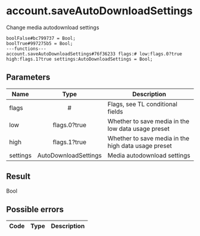 # account.saveAutoDownloadSettings
Change media autodownload settings

```
boolFalse#bc799737 = Bool;
boolTrue#997275b5 = Bool;
---functions---
account.saveAutoDownloadSettings#76f36233 flags:# low:flags.0?true high:flags.1?true settings:AutoDownloadSettings = Bool;
```

## Parameters
| Name | Type | Description |
| ---- | :----: | ----------- |
| flags | # | Flags, see TL conditional fields |
| low | flags.0?true | Whether to save media in the low data usage preset |
| high | flags.1?true | Whether to save media in the high data usage preset |
| settings | AutoDownloadSettings | Media autodownload settings |


## Result
Bool

## Possible errors
| Code | Type | Description |
| ---- | :----: | ----------- |

